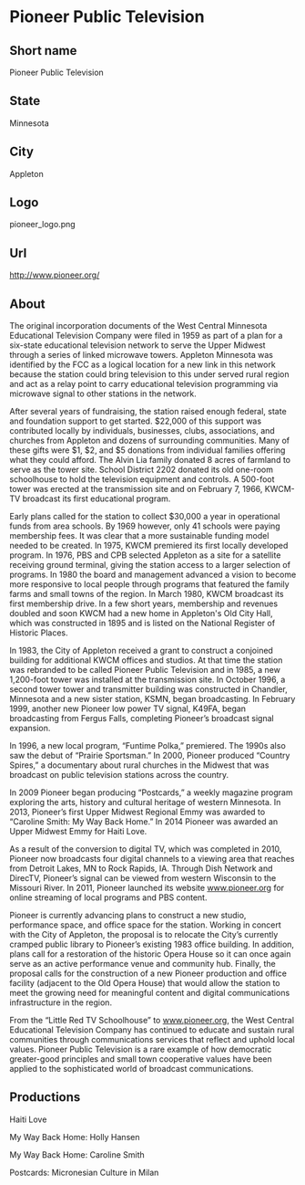 # Pioneer Public Television

## Short name

Pioneer Public Television

## State

Minnesota

## City

Appleton

## Logo

pioneer\_logo.png

## Url

http://www.pioneer.org/

## About

The original incorporation documents of the West Central Minnesota
Educational Television Company were filed in 1959 as part of a plan for a six-state
educational television network to serve the Upper Midwest through a series of
linked microwave towers. Appleton Minnesota was identified by the FCC as a logical
location for a new link in this network because the station could bring television
to this under served rural region and act as a relay point to carry educational
television programming via microwave signal to other stations in the network.

After
several years of fundraising, the station raised enough federal, state and foundation
support to get started.  $22,000 of this support was contributed locally by individuals,
businesses, clubs, associations, and churches from Appleton and dozens of surrounding
communities. Many of these gifts were $1, $2, and $5 donations from individual
families offering what they could afford.  The Alvin Lia family donated 8 acres
of farmland to serve as the tower site.   School District 2202 donated its old
one-room schoolhouse to hold the television equipment and controls.  A 500-foot
tower was erected at the transmission site and on February 7, 1966, KWCM-TV broadcast
its first educational program. 

Early plans called for the station to collect
$30,000 a year in operational funds from area schools.  By 1969 however, only
41 schools were paying membership fees.  It was clear that a more sustainable
funding model needed to be created.  In 1975, KWCM premiered its first locally
developed program. In 1976, PBS and CPB selected Appleton as a site for a satellite
receiving ground terminal, giving the station access to a larger selection of
programs.  In 1980 the board and management advanced a vision to become more responsive
to local people through programs that featured the family farms and small towns
of the region. In March 1980, KWCM broadcast its first membership drive.   In
a few short years, membership and revenues doubled and soon KWCM had a new home
in Appleton's Old City Hall, which was constructed in 1895 and is listed on the
National Register of Historic Places.

In 1983,  the City of Appleton received
a grant to construct a conjoined building for additional KWCM offices and studios.
At that time the station was rebranded to be called Pioneer Public Television
and in 1985, a new 1,200-foot tower was installed at the transmission site.  In
October 1996, a second tower tower and transmitter building was constructed in
Chandler, Minnesota and a new sister station, KSMN, began broadcasting. In February
1999, another new Pioneer low power TV signal, K49FA, began broadcasting from
Fergus Falls, completing Pioneer’s broadcast signal expansion. 

In  1996, a  new
local program, “Funtime Polka,” premiered. The 1990s also saw the debut of  “Prairie
Sportsman.” In 2000, Pioneer produced “Country Spires,”  a documentary about rural
churches in the Midwest that was broadcast on public television stations across
the country. 

In 2009 Pioneer began producing “Postcards,”  a weekly magazine
program exploring the arts, history and cultural heritage of western Minnesota.
In 2013, Pioneer’s first Upper Midwest Regional Emmy was awarded to “Caroline
Smith: My Way Back Home.”  In 2014 Pioneer was awarded an Upper Midwest Emmy for
Haiti Love.

As a result of the conversion to digital TV, which was completed in
2010, Pioneer now broadcasts four digital channels to a viewing area that reaches
from Detroit Lakes, MN to Rock Rapids, IA.  Through Dish Network and DirecTV,
Pioneer’s signal can be viewed from western Wisconsin to the Missouri River.  In
2011, Pioneer launched its website www.pioneer.org for online streaming of local
programs and PBS content.

Pioneer is currently  advancing plans to construct
a new studio, performance space, and office space for the station. Working in
concert with the City of Appleton, the proposal is to relocate the City’s currently
cramped public library to Pioneer’s existing 1983 office building. In addition,
plans call for a restoration of the historic Opera House so it can once again
serve as an active performance venue and community hub. Finally, the proposal
calls for the construction of a new Pioneer production and office facility (adjacent
to the Old Opera House) that would allow the station to meet the growing need
for meaningful content and digital communications infrastructure in the region.

From
the “Little Red TV Schoolhouse” to www.pioneer.org, the West Central Educational
Television Company has continued to educate and sustain rural communities through
communications services that reflect and uphold local values. Pioneer Public Television
is a rare example of how democratic greater-good principles and small town cooperative
values have been applied to the sophisticated world of broadcast communications. 


## Productions

Haiti Love

My Way Back Home:  Holly Hansen

My Way Back Home:
Caroline Smith

Postcards: Micronesian Culture in Milan

